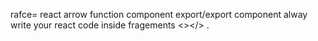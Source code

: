 rafce= react arrow function component export/export component
alway write your react code inside fragements <></> .